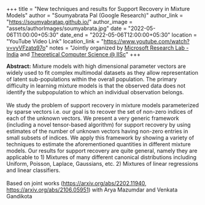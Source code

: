 +++
title = "New techniques and results for Support Recovery in Mixture Models"
author = "Soumyabrata Pal (Google Research)"
author_link = "https://soumyabratap.github.io/"
author_image = "assets/authorImages/soumyabrata.jpg"
date = "2022-05-06T11:00:00+05:30"
date_end = "2022-05-06T12:00:00+05:30"
location = "YouTube Video Link"
location_link = "https://www.youtube.com/watch?v=vyVFzatq97o"
notes = "Jointly organized by <a href = "https://www.microsoft.com/en-us/research/lab/microsoft-research-india/" target= "_blank">Microsoft Research Lab - India</a> and <a href='https://www.csa.iisc.ac.in/theoretical-computer-science/' target= "_blank">Theoretical Computer Science @ IISc</a>"
+++

<b>Abstract:</b> Mixture models with high dimensional parameter vectors are widely used to fit complex multimodal
datasets as they allow representation of latent sub-populations within the overall population. The primary difficulty
in learning mixture models is that the observed data does not identify the subpopulation to which an individual
observation belongs.
<br><br>
We study the problem of support recovery in mixture models parameterized by sparse vectors i.e. our goal is to recover
the set of non-zero indices of each of the unknown vectors. We present a very generic framework (including a novel
tensor-based algorithm) for support recovery by using estimates of the number of unknown vectors having non-zero
entries in small subsets of indices. We apply this framework by showing a variety of techniques to estimate the
aforementioned quantities in different mixture models. Our results for support recovery are quite general, namely
they are applicable to 1) Mixtures of many different canonical distributions including Uniform, Poisson, Laplace,
Gaussians, etc. 2) Mixtures of linear regressions and linear classifiers.
<br><br>
Based on joint works (https://arxiv.org/abs/2202.11940, https://arxiv.org/abs/2106.05951) with Arya Mazumdar and
Venkata Gandikota